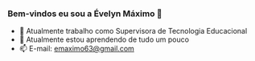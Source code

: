 ### Bem-vindos eu sou a Évelyn Máximo 👋

- 🔭 Atualmente trabalho como Supervisora de Tecnologia Educacional
- 🌱  Atualmente estou aprendendo de tudo um pouco 
- 📫 E-mail: emaximo63@gmail.com

